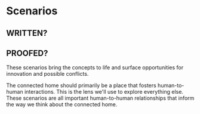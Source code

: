 # Scenarios

## WRITTEN?
## PROOFED?

These scenarios bring the concepts to life and surface opportunities for innovation and possible conflicts.

The connected home should primarily be a place that fosters human-to-human interactions. This is the lens we'll use to explore everything else. These scenarios are all important human-to-human relationships that inform the way we think about the connected home.  


